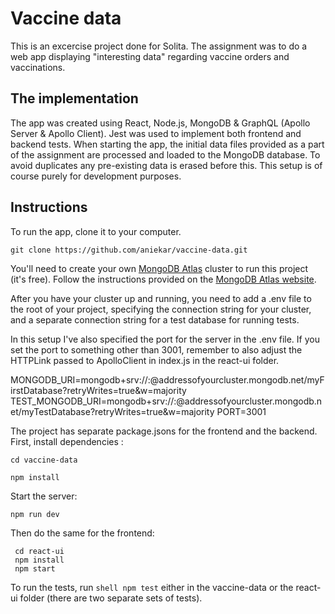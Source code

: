 # Vaccine data 

This is an excercise project done for Solita. The assignment was to do a web app displaying "interesting data" regarding vaccine orders and vaccinations. 

## The implementation

The app was created using React, Node.js, MongoDB & GraphQL (Apollo Server & Apollo Client). Jest was used to implement both frontend and backend tests. 
When starting the app, the initial data files provided as a part of the assignment are processed and loaded to the MongoDB database. To avoid duplicates any pre-existing data is erased before this. This setup is of course purely for development purposes. 

## Instructions 

To run the app, clone it to your computer. 

 ```shell
 git clone https://github.com/aniekar/vaccine-data.git
 ```

You'll need to create your own [MongoDB Atlas](https://www.mongodb.com/cloud/atlas/register) cluster to run this project (it's free). Follow the instructions provided on the [MongoDB Atlas website](https://docs.atlas.mongodb.com/getting-started/).

After you have your cluster up and running, you need to add a .env file to the root of your project, specifying the connection string for your cluster, and a separate connection string for a test database for running tests.

In this setup I've also specified the port for the server in the .env file. If you set the port to something other than 3001, remember to also adjust the HTTPLink passed to ApolloClient in index.js in the react-ui folder. 

 MONGODB_URI=mongodb+srv://<username>:<password>@addressofyourcluster.mongodb.net/myFirstDatabase?retryWrites=true&w=majority 
 TEST_MONGODB_URI=mongodb+srv://<username>:<password>@addressofyourcluster.mongodb.net/myTestDatabase?retryWrites=true&w=majority 
 PORT=3001

The project has separate package.jsons for the frontend and the backend. First, install dependencies :

  ```shell
  cd vaccine-data 

  npm install 
  ```

Start the server: 

  ```shell
  npm run dev
  ````

Then do the same for the frontend: 

```shell
 cd react-ui 
 npm install 
 npm start 
 ```

To run the tests, run ```shell npm test``` either in the vaccine-data or the react-ui folder (there are two separate sets of tests). 




